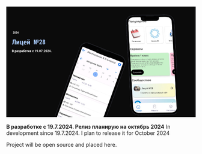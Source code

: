 ![logs](https://github.com/MishaNikolaev/YourLicey28/blob/develop/LiceyImg.jpg)

**В разработке с 19.7.2024. Релиз планирую на октябрь 2024**
In development since 19.7.2024. I plan to release it for October 2024

Project will be open source and placed here.
